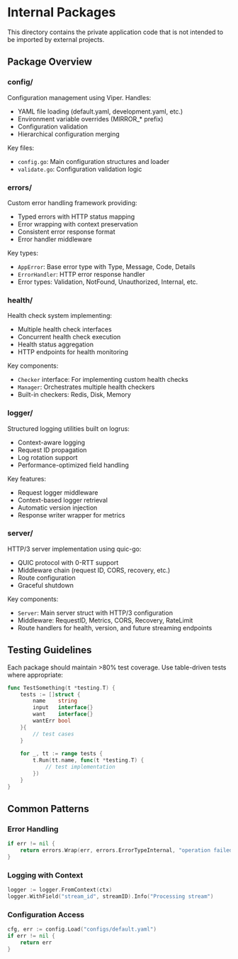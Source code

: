 # Internal Packages

This directory contains the private application code that is not intended to be imported by external projects.

## Package Overview

### config/
Configuration management using Viper. Handles:
- YAML file loading (default.yaml, development.yaml, etc.)
- Environment variable overrides (MIRROR_* prefix)
- Configuration validation
- Hierarchical configuration merging

Key files:
- `config.go`: Main configuration structures and loader
- `validate.go`: Configuration validation logic

### errors/
Custom error handling framework providing:
- Typed errors with HTTP status mapping
- Error wrapping with context preservation
- Consistent error response format
- Error handler middleware

Key types:
- `AppError`: Base error type with Type, Message, Code, Details
- `ErrorHandler`: HTTP error response handler
- Error types: Validation, NotFound, Unauthorized, Internal, etc.

### health/
Health check system implementing:
- Multiple health check interfaces
- Concurrent health check execution
- Health status aggregation
- HTTP endpoints for health monitoring

Key components:
- `Checker` interface: For implementing custom health checks
- `Manager`: Orchestrates multiple health checkers
- Built-in checkers: Redis, Disk, Memory

### logger/
Structured logging utilities built on logrus:
- Context-aware logging
- Request ID propagation
- Log rotation support
- Performance-optimized field handling

Key features:
- Request logger middleware
- Context-based logger retrieval
- Automatic version injection
- Response writer wrapper for metrics

### server/
HTTP/3 server implementation using quic-go:
- QUIC protocol with 0-RTT support
- Middleware chain (request ID, CORS, recovery, etc.)
- Route configuration
- Graceful shutdown

Key components:
- `Server`: Main server struct with HTTP/3 configuration
- Middleware: RequestID, Metrics, CORS, Recovery, RateLimit
- Route handlers for health, version, and future streaming endpoints

## Testing Guidelines

Each package should maintain >80% test coverage. Use table-driven tests where appropriate:

```go
func TestSomething(t *testing.T) {
    tests := []struct {
        name    string
        input   interface{}
        want    interface{}
        wantErr bool
    }{
        // test cases
    }
    
    for _, tt := range tests {
        t.Run(tt.name, func(t *testing.T) {
            // test implementation
        })
    }
}
```

## Common Patterns

### Error Handling
```go
if err != nil {
    return errors.Wrap(err, errors.ErrorTypeInternal, "operation failed", http.StatusInternalServerError)
}
```

### Logging with Context
```go
logger := logger.FromContext(ctx)
logger.WithField("stream_id", streamID).Info("Processing stream")
```

### Configuration Access
```go
cfg, err := config.Load("configs/default.yaml")
if err != nil {
    return err
}
```
